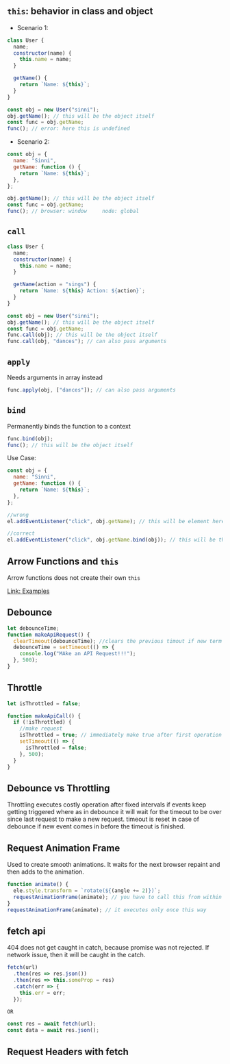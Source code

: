 ## `this`: behavior in class and object

- Scenario 1:

```js
class User {
  name;
  constructor(name) {
    this.name = name;
  }

  getName() {
    return `Name: ${this}`;
  }
}

const obj = new User("sinni");
obj.getName(); // this will be the object itself
const func = obj.getName;
func(); // error: here this is undefined
```

- Scenario 2:

```js
const obj = {
  name: "Sinni",
  getName: function () {
    return `Name: ${this}`;
  },
};

obj.getName(); // this will be the object itself
const func = obj.getName;
func(); // browser: window     node: global
```

## `call`

```js
class User {
  name;
  constructor(name) {
    this.name = name;
  }

  getName(action = "sings") {
    return `Name: ${this} Action: ${action}`;
  }
}

const obj = new User("sinni");
obj.getName(); // this will be the object itself
const func = obj.getName;
func.call(obj); // this will be the object itself
func.call(obj, "dances"); // can also pass arguments
```

## `apply`

Needs arguments in array instead

```js
func.apply(obj, ["dances"]); // can also pass arguments
```

## `bind`

Permanently binds the function to a context

```js
func.bind(obj);
func(); // this will be the object itself
```

Use Case:

```js
const obj = {
  name: "Sinni",
  getName: function () {
    return `Name: ${this}`;
  },
};

//wrong
el.addEventListener("click", obj.getName); // this will be element here e.g. button

//correct
el.addEventListener("click", obj.getName.bind(obj)); // this will be the object here
```

## Arrow Functions and `this`

Arrow functions does not create their own `this`

[Link: Examples](../courses\javascript-pro-mastering-advanced-concepts-and-techniques-by-colt-steele\section-3-new-features-in-js\this-with-arrow-functions.js)

## Debounce

```js
let debounceTime;
function makeApiRequest() {
  clearTimeout(debounceTime); //clears the previous timout if new term is input
  debounceTime = setTimeout(() => {
    console.log("MAke an API Request!!!");
  }, 500);
}
```

## Throttle

```js
let isThrottled = false;

function makeApiCall() {
  if (!isThrottled) {
    //make request
    isThrottled = true; // immediately make true after first operation so no more operation is allowed untill it is turned back to false by timeout below
    setTimeout(() => {
      isThrottled = false;
    }, 500);
  }
}
```

## Debounce vs Throttling

Throttling executes costly operation after fixed intervals if events keep getting triggered where as in debounce it will wait for the timeout to be over since last request to make a new request. timeout is reset in case of debounce if new event comes in before the timeout is finished.

## Request Animation Frame

Used to create smooth animations. It waits for the next browser repaint and then adds to the animation.

```js
function animate() {
  ele.style.transform = `rotate(${(angle += 2)})`;
  requestAnimationFrame(animate); // you have to call this from within the animate function inorder to keep the animation going
}
requestAnimationFrame(animate); // it executes only once this way
```

## fetch api
404 does not get caught in catch, because promise was not rejected. If network issue, then it will be caught in the catch.
```js
fetch(url)
  .then(res => res.json())
  .then(res => this.someProp = res)
  .catch(err => {
    this.err = err;
  });

OR

const res = await fetch(url);
const data = await res.json();
```

## Request Headers with fetch
```js

```